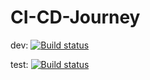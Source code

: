# CI-CD-Journey

dev: [![Build status](https://build.appcenter.ms/v0.1/apps/d3b75be8-d745-4a7f-968e-23c12212f8c8/branches/dev/badge)](https://appcenter.ms)

test: [![Build status](https://build.appcenter.ms/v0.1/apps/f579b269-125c-4f1a-9b54-8524ccc75761/branches/test/badge)](https://appcenter.ms)
